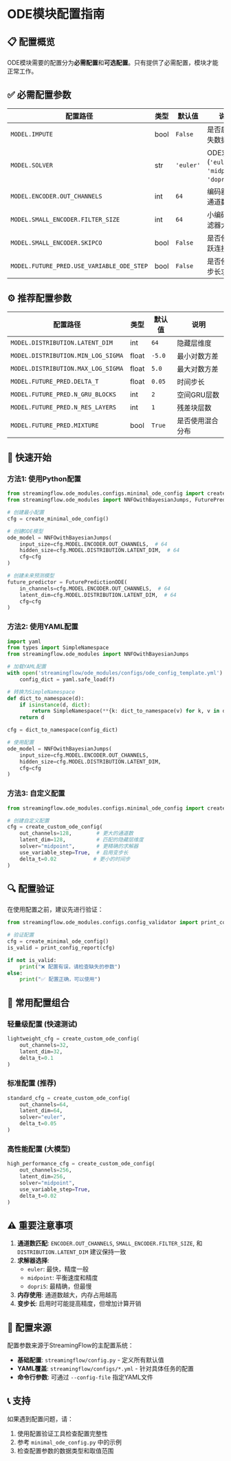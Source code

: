 # ODE模块配置指南

## 📋 配置概览

ODE模块需要的配置分为**必需配置**和**可选配置**。只有提供了必需配置，模块才能正常工作。

## ✅ 必需配置参数

| 配置路径 | 类型 | 默认值 | 说明 |
|---------|------|--------|------|
| `MODEL.IMPUTE` | bool | `False` | 是否启用缺失数据填充 |
| `MODEL.SOLVER` | str | `'euler'` | ODE求解器 (`'euler'`, `'midpoint'`, `'dopri5'`) |
| `MODEL.ENCODER.OUT_CHANNELS` | int | `64` | 编码器输出通道数 |
| `MODEL.SMALL_ENCODER.FILTER_SIZE` | int | `64` | 小编码器过滤器大小 |
| `MODEL.SMALL_ENCODER.SKIPCO` | bool | `False` | 是否使用跳跃连接 |
| `MODEL.FUTURE_PRED.USE_VARIABLE_ODE_STEP` | bool | `False` | 是否使用变步长求解 |

## ⚙️ 推荐配置参数

| 配置路径 | 类型 | 默认值 | 说明 |
|---------|------|--------|------|
| `MODEL.DISTRIBUTION.LATENT_DIM` | int | `64` | 隐藏层维度 |
| `MODEL.DISTRIBUTION.MIN_LOG_SIGMA` | float | `-5.0` | 最小对数方差 |
| `MODEL.DISTRIBUTION.MAX_LOG_SIGMA` | float | `5.0` | 最大对数方差 |
| `MODEL.FUTURE_PRED.DELTA_T` | float | `0.05` | 时间步长 |
| `MODEL.FUTURE_PRED.N_GRU_BLOCKS` | int | `2` | 空间GRU层数 |
| `MODEL.FUTURE_PRED.N_RES_LAYERS` | int | `1` | 残差块层数 |
| `MODEL.FUTURE_PRED.MIXTURE` | bool | `True` | 是否使用混合分布 |

## 🚀 快速开始

### 方法1: 使用Python配置

```python
from streamingflow.ode_modules.configs.minimal_ode_config import create_minimal_ode_config
from streamingflow.ode_modules import NNFOwithBayesianJumps, FuturePredictionODE

# 创建最小配置
cfg = create_minimal_ode_config()

# 创建ODE模型
ode_model = NNFOwithBayesianJumps(
    input_size=cfg.MODEL.ENCODER.OUT_CHANNELS,  # 64
    hidden_size=cfg.MODEL.DISTRIBUTION.LATENT_DIM,  # 64
    cfg=cfg
)

# 创建未来预测模型
future_predictor = FuturePredictionODE(
    in_channels=cfg.MODEL.ENCODER.OUT_CHANNELS,  # 64
    latent_dim=cfg.MODEL.DISTRIBUTION.LATENT_DIM,  # 64
    cfg=cfg
)
```

### 方法2: 使用YAML配置

```python
import yaml
from types import SimpleNamespace
from streamingflow.ode_modules import NNFOwithBayesianJumps

# 加载YAML配置
with open('streamingflow/ode_modules/configs/ode_config_template.yml') as f:
    config_dict = yaml.safe_load(f)

# 转换为SimpleNamespace
def dict_to_namespace(d):
    if isinstance(d, dict):
        return SimpleNamespace(**{k: dict_to_namespace(v) for k, v in d.items()})
    return d

cfg = dict_to_namespace(config_dict)

# 使用配置
ode_model = NNFOwithBayesianJumps(
    input_size=cfg.MODEL.ENCODER.OUT_CHANNELS,
    hidden_size=cfg.MODEL.DISTRIBUTION.LATENT_DIM,
    cfg=cfg
)
```

### 方法3: 自定义配置

```python
from streamingflow.ode_modules.configs.minimal_ode_config import create_custom_ode_config

# 创建自定义配置
cfg = create_custom_ode_config(
    out_channels=128,        # 更大的通道数
    latent_dim=128,          # 匹配的隐藏层维度
    solver="midpoint",       # 更精确的求解器
    use_variable_step=True,  # 启用变步长
    delta_t=0.02            # 更小的时间步
)
```

## 🔍 配置验证

在使用配置之前，建议先进行验证：

```python
from streamingflow.ode_modules.configs.config_validator import print_config_report

# 验证配置
cfg = create_minimal_ode_config()
is_valid = print_config_report(cfg)

if not is_valid:
    print("❌ 配置有误，请检查缺失的参数")
else:
    print("✅ 配置正确，可以使用")
```

## 📐 常用配置组合

### 轻量级配置 (快速测试)
```python
lightweight_cfg = create_custom_ode_config(
    out_channels=32,
    latent_dim=32,
    delta_t=0.1
)
```

### 标准配置 (推荐)
```python
standard_cfg = create_custom_ode_config(
    out_channels=64,
    latent_dim=64,
    solver="euler",
    delta_t=0.05
)
```

### 高性能配置 (大模型)
```python
high_performance_cfg = create_custom_ode_config(
    out_channels=256,
    latent_dim=256,
    solver="midpoint",
    use_variable_step=True,
    delta_t=0.02
)
```

## ⚠️ 重要注意事项

1. **通道数匹配**: `ENCODER.OUT_CHANNELS`, `SMALL_ENCODER.FILTER_SIZE`, 和 `DISTRIBUTION.LATENT_DIM` 建议保持一致
2. **求解器选择**:
   - `euler`: 最快，精度一般
   - `midpoint`: 平衡速度和精度
   - `dopri5`: 最精确，但最慢
3. **内存使用**: 通道数越大，内存占用越高
4. **变步长**: 启用时可能提高精度，但增加计算开销

## 🔧 配置来源

配置参数来源于StreamingFlow的主配置系统：

- **基础配置**: `streamingflow/config.py` - 定义所有默认值
- **YAML覆盖**: `streamingflow/configs/*.yml` - 针对具体任务的配置
- **命令行参数**: 可通过 `--config-file` 指定YAML文件

## 📞 支持

如果遇到配置问题，请：
1. 使用配置验证工具检查配置完整性
2. 参考 `minimal_ode_config.py` 中的示例
3. 检查配置参数的数据类型和取值范围